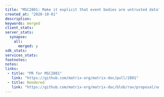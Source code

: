 ```yaml
---
title: "MSC2801: Make it explicit that event bodies are untrusted data"
created_at: "2020-10-01"
description:
keywords: merged
client_stats:
server_stats:
  synapse:
    all:
      merged: y
sdk_stats:
services_stats:
footnotes:
notes:
links:
 - title: "PR for MSC2801"
   link: "https://github.com/matrix-org/matrix-doc/pull/2801"
 - title: Rendered
   link: "https://github.com/matrix-org/matrix-doc/blob/rav/proposal/untrusted_event_data/proposals/2801-untrusted-event-data.md"
---
```

